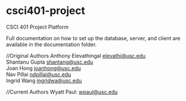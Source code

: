 # csci401-project
CSCI 401 Project Platform

Full documentation on how to set up the database, server, and client are available in the documentation folder.

//Original Authors
Anthony Elevathingal elevathi@usc.edu  
Shantanu Gupta shantang@usc.edu  
Joan Hong joanhong@usc.edu  
Nav Pillai ndpillai@usc.edu  
Ingrid Wang ingridwa@usc.edu

//Current Authors
Wyatt Paul: wpaul@usc.edu


